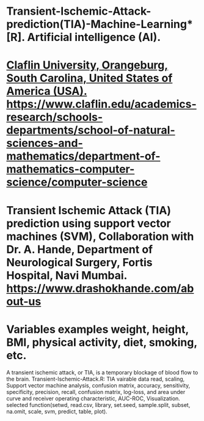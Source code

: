 # Transient-Ischemic-Attack-prediction(TIA)-Machine-Learning* [R]. Artificial intelligence (AI).
# [Claflin University, Orangeburg, South Carolina, United States of America (USA).](https://www.claflin.edu/) https://www.claflin.edu/academics-research/schools-departments/school-of-natural-sciences-and-mathematics/department-of-mathematics-computer-science/computer-science
# Transient Ischemic Attack (TIA) prediction using support vector machines (SVM), Collaboration with Dr. A. Hande, Department of Neurological Surgery, Fortis Hospital, Navi Mumbai. https://www.drashokhande.com/about-us
# Variables examples weight, height, BMI, physical activity, diet, smoking, etc.
A transient ischemic attack, or TIA, is a temporary blockage of blood flow to the brain. 
Transient-Ischemic-Attack.R: TIA vairable data read, scaling, Support vector machine analysis, confusion matrix, accuracy, sensitivity, specificity, precision, recall, confusion matrix, log-loss, and area under curve and receiver operating characteristic, AUC-ROC, Visualization.
selected function(setwd, read.csv, library, set.seed, sample.split, subset, na.omit, scale, svm, predict, table, plot).
